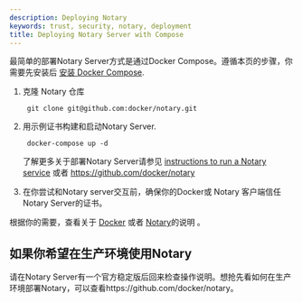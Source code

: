```yaml
---
description: Deploying Notary
keywords: trust, security, notary, deployment
title: Deploying Notary Server with Compose
---
```


最简单的部署Notary Server方式是通过Docker Compose。遵循本页的步骤，你需要先安装后 [安装 Docker Compose](/compose/install.md).

1. 克隆  Notary 仓库

        git clone git@github.com:docker/notary.git

2. 用示例证书构建和启动Notary Server.

        docker-compose up -d


    了解更多关于部署Notary Server请参见 [instructions to run a Notary service](/notary/running_a_service.md) 或者 https://github.com/docker/notary
3. 在你尝试和Notary server交互前，确保你的Docker或 Notary 客户端信任 Notary Server的证书。

根据你的需要，查看关于 [Docker](../../reference/commandline/cli.md#notary) 或者
 [Notary](https://github.com/docker/notary#using-notary)的说明 。

## 如果你希望在生产环境使用Notary

请在Notary Server有一个官方稳定版后回来检查操作说明。想抢先看如何在生产环境部署Notary，可以查看https://github.com/docker/notary。